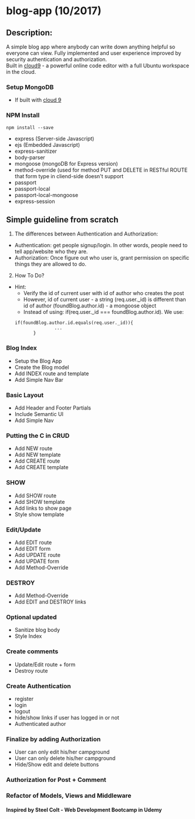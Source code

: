 # blog-app (10/2017)
 
## Description:
A simple blog app where anybody can write down anything helpful so everyone can view. Fully implemented and user experience improved by security authentication and authorization.<br />
Built in [cloud9](https://c9.io) - a powerful online code editor with a full Ubuntu workspace in the cloud.

### Setup MongoDB
* If built with [cloud 9](https://community.c9.io/t/setting-up-mongodb/1717) 

### NPM Install
```
npm install --save 
```
- express (Server-side Javascript)
- ejs (Embedded Javascript)
- express-sanitizer
- body-parser 
- mongoose (mongoDB for Express version)
- method-override (used for method PUT and DELETE in RESTful ROUTE that form type in cliend-side doesn't support
- passport
- passport-local
- passport-local-mongoose
- express-session

## Simple guideline from scratch

 1. The differences between Authentication and Authorization:
 - Authentication: get people signup/login. In other words, people need to tell app/website who they are.
 - Authorization: Once figure out who user is, grant permission on specific things they are allowed to do.
 
 2. How To Do?
 - Hint: 
   + Verify the id of current user with id of author who creates the post
   + However, id of current user - a string (req.user._id) is different than id of author (foundBlog.author.id) - a mongoose object
   + Instead of using: if(req.user._id === foundBlog.author.id). We use:
   ```
   if(foundBlog.author.id.equals(req.user._id)){
                  ...
          }
   ```

### Blog Index
* Setup the Blog App
* Create the Blog model
* Add INDEX route and template
* Add Simple Nav Bar

### Basic Layout
* Add Header and Footer Partials
* Include Semantic UI
* Add Simple Nav

### Putting the C in CRUD
* Add NEW route
* Add NEW template
* Add CREATE route
* Add CREATE template

### SHOW
* Add SHOW route
* Add SHOW template
* Add links to show page
* Style show template

### Edit/Update
* Add EDIT route
* Add EDIT form
* Add UPDATE route
* Add UPDATE form
* Add Method-Override

### DESTROY
* Add Method-Override
* Add EDIT and DESTROY links

### Optional updated
* Sanitize blog body
* Style Index

### Create comments
* Update/Edit route + form
* Destroy route

### Create Authentication 
* register
* login
* logout
* hide/show links if user has logged in or not
* Authenticated author

### Finalize by adding Authorization
* User can only edit his/her campground
* User can only delete his/her campground
* Hide/Show edit and delete buttons

### Authorization for Post + Comment

### Refactor of Models, Views and Middleware

#### Inspired by Steel Colt - Web Development Bootcamp in Udemy
